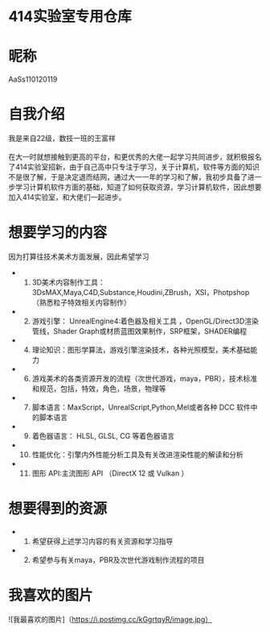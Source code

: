 # 414实验室专用仓库
# 昵称
AaSs110120119
# 自我介绍
我是来自22级，数技一班的王富祥 <br/>     
在大一时就想接触到更高的平台，和更优秀的大佬一起学习共同进步，就积极报名了414实验室招新，由于自己高中只专注于学习，关于计算机，软件等方面的知识不是很了解，于是决定退而结网，通过大一一年的学习和了解，我初步具备了进一步学习计算机软件方面的基础，知道了如何获取资源，学习计算机软件，因此想要加入414实验室，和大佬们一起进步。     
# 想要学习的内容     
因为打算往技术美术方面发展，因此希望学习 <br/>    
- 1. 3D美术内容制作工具：3DsMAX,Maya,C4D,Substance,Houdini,ZBrush，XSI，Photpshop（熟悉粒子特效相关内容制作）
- 2. 游戏引擎： UnrealEngine4:着色器及相关工具 ，OpenGL/Direct3D渲染管线，Shader Graph或材质蓝图效果制作，SRP框架，SHADER编程
- 4. 理论知识：图形学算法，游戏引擎渲染技术，各种光照模型，美术基础能力
- 6. 游戏美术的各类资源开发的流程（次世代游戏，maya，PBR），技术标准和规范，包括，特效，角色，场景，物理等
- 7. 脚本语言：MaxScript，UnrealScript,Python,Mel或者各种 DCC 软件中的脚本语言
- 9. 着色器语言：  HLSL, GLSL, CG 等着色器语言
- 10. 性能优化：引擎内外性能分析工具及有关改进渲染性能的解读和分析
- 11. 图形 API:主流图形 API （DirectX 12 或 Vulkan ） 
# 想要得到的资源
- 1. 希望获得上述学习内容的有关资源和学习指导
- 2. 希望参与有关maya，PBR及次世代游戏制作流程的项目
# 我喜欢的图片
![我最喜欢的图片]（https://i.postimg.cc/kGgrtqyR/image.jpg）





